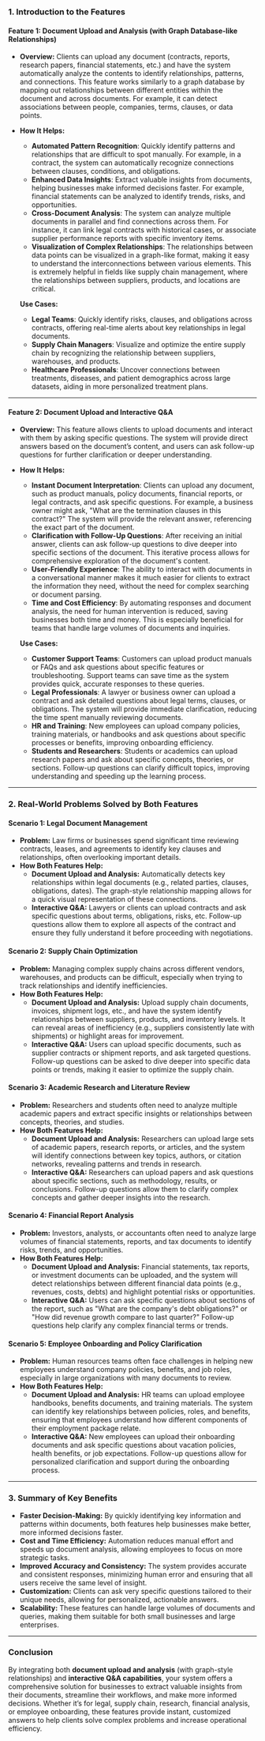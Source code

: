 
### **1. Introduction to the Features**

#### **Feature 1: Document Upload and Analysis (with Graph Database-like Relationships)**

- **Overview:** Clients can upload any document (contracts, reports, research papers, financial statements, etc.) and have the system automatically analyze the contents to identify relationships, patterns, and connections. This feature works similarly to a graph database by mapping out relationships between different entities within the document and across documents. For example, it can detect associations between people, companies, terms, clauses, or data points.

- **How It Helps:**
   - **Automated Pattern Recognition**: Quickly identify patterns and relationships that are difficult to spot manually. For example, in a contract, the system can automatically recognize connections between clauses, conditions, and obligations.
   - **Enhanced Data Insights**: Extract valuable insights from documents, helping businesses make informed decisions faster. For example, financial statements can be analyzed to identify trends, risks, and opportunities.
   - **Cross-Document Analysis**: The system can analyze multiple documents in parallel and find connections across them. For instance, it can link legal contracts with historical cases, or associate supplier performance reports with specific inventory items.
   - **Visualization of Complex Relationships**: The relationships between data points can be visualized in a graph-like format, making it easy to understand the interconnections between various elements. This is extremely helpful in fields like supply chain management, where the relationships between suppliers, products, and locations are critical.
  
  **Use Cases:**
  - **Legal Teams**: Quickly identify risks, clauses, and obligations across contracts, offering real-time alerts about key relationships in legal documents.
  - **Supply Chain Managers**: Visualize and optimize the entire supply chain by recognizing the relationship between suppliers, warehouses, and products.
  - **Healthcare Professionals**: Uncover connections between treatments, diseases, and patient demographics across large datasets, aiding in more personalized treatment plans.

---

#### **Feature 2: Document Upload and Interactive Q&A**

- **Overview:** This feature allows clients to upload documents and interact with them by asking specific questions. The system will provide direct answers based on the document’s content, and users can ask follow-up questions for further clarification or deeper understanding.

- **How It Helps:**
   - **Instant Document Interpretation**: Clients can upload any document, such as product manuals, policy documents, financial reports, or legal contracts, and ask specific questions. For example, a business owner might ask, "What are the termination clauses in this contract?" The system will provide the relevant answer, referencing the exact part of the document.
   - **Clarification with Follow-Up Questions**: After receiving an initial answer, clients can ask follow-up questions to dive deeper into specific sections of the document. This iterative process allows for comprehensive exploration of the document's content.
   - **User-Friendly Experience**: The ability to interact with documents in a conversational manner makes it much easier for clients to extract the information they need, without the need for complex searching or document parsing.
   - **Time and Cost Efficiency**: By automating responses and document analysis, the need for human intervention is reduced, saving businesses both time and money. This is especially beneficial for teams that handle large volumes of documents and inquiries.

  **Use Cases:**
  - **Customer Support Teams**: Customers can upload product manuals or FAQs and ask questions about specific features or troubleshooting. Support teams can save time as the system provides quick, accurate responses to these queries.
  - **Legal Professionals**: A lawyer or business owner can upload a contract and ask detailed questions about legal terms, clauses, or obligations. The system will provide immediate clarification, reducing the time spent manually reviewing documents.
  - **HR and Training**: New employees can upload company policies, training materials, or handbooks and ask questions about specific processes or benefits, improving onboarding efficiency.
  - **Students and Researchers**: Students or academics can upload research papers and ask about specific concepts, theories, or sections. Follow-up questions can clarify difficult topics, improving understanding and speeding up the learning process.

---

### **2. Real-World Problems Solved by Both Features**

#### **Scenario 1: Legal Document Management**
- **Problem:** Law firms or businesses spend significant time reviewing contracts, leases, and agreements to identify key clauses and relationships, often overlooking important details.
- **How Both Features Help:**
   - **Document Upload and Analysis:** Automatically detects key relationships within legal documents (e.g., related parties, clauses, obligations, dates). The graph-style relationship mapping allows for a quick visual representation of these connections.
   - **Interactive Q&A:** Lawyers or clients can upload contracts and ask specific questions about terms, obligations, risks, etc. Follow-up questions allow them to explore all aspects of the contract and ensure they fully understand it before proceeding with negotiations.

#### **Scenario 2: Supply Chain Optimization**
- **Problem:** Managing complex supply chains across different vendors, warehouses, and products can be difficult, especially when trying to track relationships and identify inefficiencies.
- **How Both Features Help:**
   - **Document Upload and Analysis:** Upload supply chain documents, invoices, shipment logs, etc., and have the system identify relationships between suppliers, products, and inventory levels. It can reveal areas of inefficiency (e.g., suppliers consistently late with shipments) or highlight areas for improvement.
   - **Interactive Q&A:** Users can upload specific documents, such as supplier contracts or shipment reports, and ask targeted questions. Follow-up questions can be asked to dive deeper into specific data points or trends, making it easier to optimize the supply chain.

#### **Scenario 3: Academic Research and Literature Review**
- **Problem:** Researchers and students often need to analyze multiple academic papers and extract specific insights or relationships between concepts, theories, and studies.
- **How Both Features Help:**
   - **Document Upload and Analysis:** Researchers can upload large sets of academic papers, research reports, or articles, and the system will identify connections between key topics, authors, or citation networks, revealing patterns and trends in research.
   - **Interactive Q&A:** Researchers can upload papers and ask questions about specific sections, such as methodology, results, or conclusions. Follow-up questions allow them to clarify complex concepts and gather deeper insights into the research.

#### **Scenario 4: Financial Report Analysis**
- **Problem:** Investors, analysts, or accountants often need to analyze large volumes of financial statements, reports, and tax documents to identify risks, trends, and opportunities.
- **How Both Features Help:**
   - **Document Upload and Analysis:** Financial statements, tax reports, or investment documents can be uploaded, and the system will detect relationships between different financial data points (e.g., revenues, costs, debts) and highlight potential risks or opportunities.
   - **Interactive Q&A:** Users can ask specific questions about sections of the report, such as "What are the company's debt obligations?" or "How did revenue growth compare to last quarter?" Follow-up questions help clarify any complex financial terms or trends.

#### **Scenario 5: Employee Onboarding and Policy Clarification**
- **Problem:** Human resources teams often face challenges in helping new employees understand company policies, benefits, and job roles, especially in large organizations with many documents to review.
- **How Both Features Help:**
   - **Document Upload and Analysis:** HR teams can upload employee handbooks, benefits documents, and training materials. The system can identify key relationships between policies, roles, and benefits, ensuring that employees understand how different components of their employment package relate.
   - **Interactive Q&A:** New employees can upload their onboarding documents and ask specific questions about vacation policies, health benefits, or job expectations. Follow-up questions allow for personalized clarification and support during the onboarding process.

---

### **3. Summary of Key Benefits**

- **Faster Decision-Making:** By quickly identifying key information and patterns within documents, both features help businesses make better, more informed decisions faster.
- **Cost and Time Efficiency:** Automation reduces manual effort and speeds up document analysis, allowing employees to focus on more strategic tasks.
- **Improved Accuracy and Consistency:** The system provides accurate and consistent responses, minimizing human error and ensuring that all users receive the same level of insight.
- **Customization:** Clients can ask very specific questions tailored to their unique needs, allowing for personalized, actionable answers.
- **Scalability:** These features can handle large volumes of documents and queries, making them suitable for both small businesses and large enterprises.

---

### **Conclusion**

By integrating both **document upload and analysis** (with graph-style relationships) and **interactive Q&A capabilities**, your system offers a comprehensive solution for businesses to extract valuable insights from their documents, streamline their workflows, and make more informed decisions. Whether it’s for legal, supply chain, research, financial analysis, or employee onboarding, these features provide instant, customized answers to help clients solve complex problems and increase operational efficiency.
